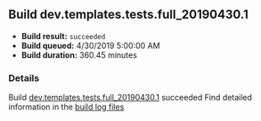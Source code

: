 ## Build dev.templates.tests.full_20190430.1
- **Build result:** `succeeded`
- **Build queued:** 4/30/2019 5:00:00 AM
- **Build duration:** 360.45 minutes
### Details
Build [dev.templates.tests.full_20190430.1](https://winappstudio.visualstudio.com/web/build.aspx?pcguid=a4ef43be-68ce-4195-a619-079b4d9834c2&builduri=vstfs%3a%2f%2f%2fBuild%2fBuild%2f27860) succeeded
Find detailed information in the [build log files](https://uwpctdiags.blob.core.windows.net/buildlogs/dev.templates.tests.full_20190430.1_logs.zip)
